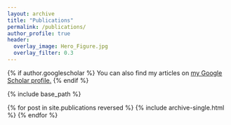 ```yaml
---
layout: archive
title: "Publications"
permalink: /publications/
author_profile: true
header:
  overlay_image: Hero_Figure.jpg
  overlay_filter: 0.3
---
```


{% if author.googlescholar %}
  You can also find my articles on <u><a href="{{author.googlescholar}}">my Google Scholar profile</a>.</u>
{% endif %}

{% include base_path %}

{% for post in site.publications reversed %}
  {% include archive-single.html %}
{% endfor %}
